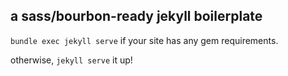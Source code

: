 ## a sass/bourbon-ready jekyll boilerplate

`bundle exec jekyll serve` if your site has any gem requirements.

otherwise, `jekyll serve` it up!
